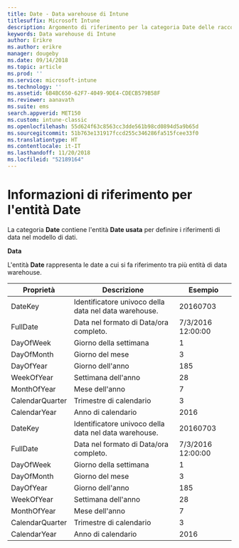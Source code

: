 ```yaml
---
title: Date - Data warehouse di Intune
titlesuffix: Microsoft Intune
description: Argomento di riferimento per la categoria Date delle raccolte di entità nell'API data warehouse di Intune.
keywords: Data warehouse di Intune
author: Erikre
ms.author: erikre
manager: dougeby
ms.date: 09/14/2018
ms.topic: article
ms.prod: ''
ms.service: microsoft-intune
ms.technology: ''
ms.assetid: 6B4BC650-62F7-4049-9DE4-CDECB579B58F
ms.reviewer: aanavath
ms.suite: ems
search.appverid: MET150
ms.custom: intune-classic
ms.openlocfilehash: 55d624f63c8563cc3dde561b98cd0894d5a9b65d
ms.sourcegitcommit: 51b763e131917fccd255c346286fa515fcee33f0
ms.translationtype: HT
ms.contentlocale: it-IT
ms.lasthandoff: 11/20/2018
ms.locfileid: "52189164"
---
```

# <a name="reference-for-date-entity"></a>Informazioni di riferimento per l'entità Date

La categoria **Date** contiene l'entità **Date usata** per definire i riferimenti di data nel modello di dati.

**Data**

L'entità **Date** rappresenta le date a cui si fa riferimento tra più entità di data warehouse.


|    Proprietà     |                      Descrizione                       |       Esempio        |
|-----------------|--------------------------------------------------------|----------------------|
|     DateKey     | Identificatore univoco della data nel data warehouse. |       20160703       |
|    FullDate     |    Data nel formato di Data/ora completo.     | 7/3/2016 12:00:00 |
|    DayOfWeek    |                      Giorno della settimana                       |          1           |
|   DayOfMonth    |                      Giorno del mese                      |          3           |
|    DayOfYear    |                      Giorno dell'anno                       |         185          |
|   WeekOfYear    |                      Settimana dell'anno                      |          28          |
|   MonthOfYear   |                   Mese dell'anno                    |          7           |
| CalendarQuarter |                    Trimestre di calendario                    |          3           |
|  CalendarYear   |                     Anno di calendario                      |         2016         |
|     DateKey     | Identificatore univoco della data nel data warehouse. |       20160703       |
|    FullDate     |    Data nel formato di Data/ora completo.     | 7/3/2016 12:00:00 |
|    DayOfWeek    |                      Giorno della settimana                       |          1           |
|   DayOfMonth    |                      Giorno del mese                      |          3           |
|    DayOfYear    |                      Giorno dell'anno                       |         185          |
|   WeekOfYear    |                      Settimana dell'anno                      |          28          |
|   MonthOfYear   |                   Mese dell'anno                    |          7           |
| CalendarQuarter |                    Trimestre di calendario                    |          3           |
|  CalendarYear   |                     Anno di calendario                      |         2016         |

